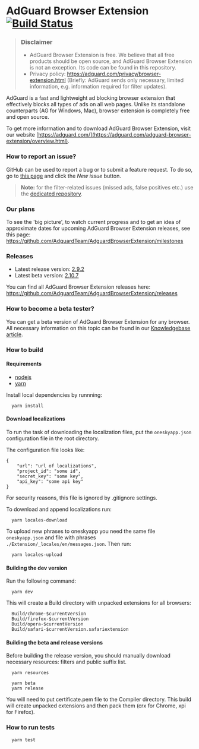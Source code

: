 # AdGuard Browser Extension [![Build Status](https://travis-ci.org/AdguardTeam/AdguardBrowserExtension.svg?branch=master)](https://travis-ci.org/AdguardTeam/AdguardBrowserExtension)
> ### Disclaimer
> * AdGuard Browser Extension is free. We believe that all free products should be open source, and AdGuard Browser Extension is not an exception. Its code can be found in this repository.
> * Privacy policy: https://adguard.com/privacy/browser-extension.html (Briefly: AdGuard sends only necessary, limited information, e.g. information required for filter updates).

AdGuard is a fast and lightweight ad blocking browser extension that effectively blocks all types of ads on all web pages. Unlike its standalone counterparts (AG for Windows, Mac), browser extension is completely free and open source.

To get more information and to download AdGuard Browser Extension, visit our website [https://adguard.com/](https://adguard.com/adguard-browser-extension/overview.html).

### How to report an issue?

GitHub can be used to report a bug or to submit a feature request. To do so, go to [this page](https://github.com/AdguardTeam/AdguardBrowserExtension/issues) and click the *New issue* button.

>**Note:** for the filter-related issues (missed ads, false positives etc.) use the [dedicated repository](https://github.com/AdguardTeam/AdguardFilters).

### Our plans

To see the 'big picture', to watch current progress and to get an idea of approximate dates for upcoming AdGuard Browser Extension releases, see this page: https://github.com/AdguardTeam/AdguardBrowserExtension/milestones

### Releases

* Latest release version: [2.9.2](https://github.com/AdguardTeam/AdguardBrowserExtension/releases/tag/v2.9.2)
* Latest beta version: [2.10.7](https://github.com/AdguardTeam/AdguardBrowserExtension/releases/tag/v2.10.7-beta)

You can find all AdGuard Browser Extension releases here: https://github.com/AdguardTeam/AdguardBrowserExtension/releases

### How to become a beta tester?

You can get a beta version of AdGuard Browser Extension for any browser. All necessary information on this topic can be found in our [Knowledgebase article](https://kb.adguard.com/general/adguard-beta-testing-program#browser-extensions).

### How to build

#### Requirements

- [nodejs](https://nodejs.org/en/download/)
- [yarn](https://yarnpkg.com/en/docs/install/)

Install local dependencies by runnning:
```
  yarn install
```

#### Download localizations

To run the task of downloading the localization files, put the `oneskyapp.json` configuration file in the root directory.

The configuration file looks like:

    {
        "url": "url of localizations",
        "project_id": "some id",
        "secret_key": "some key",
        "api_key": "some api key"
    }

For security reasons, this file is ignored by .gitignore settings.

To download and append localizations run:
```
  yarn locales-download
```

To upload new phrases to oneskyapp you need the same file `oneskyapp.json` and file with phrases `./Extension/_locales/en/messages.json`. Then run:
```
  yarn locales-upload
```

#### Building the dev version

Run the following command:
```
  yarn dev
```

This will create a Build directory with unpacked extensions for all browsers:
```
  Build/chrome-$currentVersion
  Build/firefox-$currentVersion
  Build/opera-$currentVersion
  Build/safari-$currentVersion.safariextension
```

#### Building the beta and release versions

Before building the release version, you should manually download necessary resources: filters and public suffix list.

```
  yarn resources
```

```
  yarn beta
  yarn release
```
You will need to put certificate.pem file to the Compiler directory. This build will create unpacked extensions and then pack them (crx for Chrome, xpi for Firefox).

### How to run tests
```
  yarn test
```
